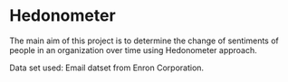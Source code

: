 # Hedonometer
The main aim of this project is to determine the change of sentiments of people in an  organization over time using Hedonometer approach. 

Data set used: Email datset from Enron Corporation.
